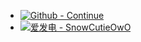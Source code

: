 <!-- _navbar.md -->

* [![Github - Continue](https://img.shields.io/badge/Github-Continue-2ea44f)](https://www.github.com/SnowCutieOwO/Continue)
* [![爱发电 - SnowCutieOwO](https://img.shields.io/badge/爱发电-SnowCutieOwO-66ccff)](https://afdian.net/@SnowCutieOwO)
